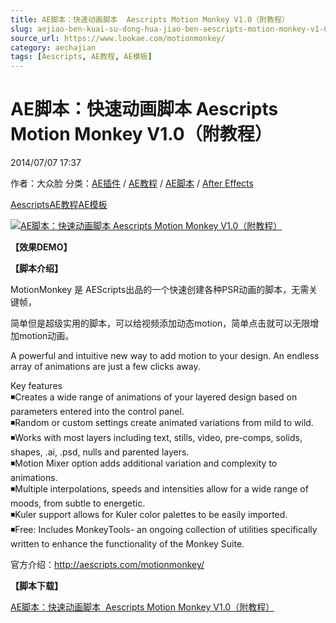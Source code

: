 ```yaml
---
title: AE脚本：快速动画脚本  Aescripts Motion Monkey V1.0（附教程）
slug: aejiao-ben-kuai-su-dong-hua-jiao-ben-aescripts-motion-monkey-v1-0-fu-jiao-cheng
source_url: https://www.lookae.com/motionmonkey/
category: aechajian
tags: [Aescripts, AE教程, AE模板]
---
```

# AE脚本：快速动画脚本 Aescripts Motion Monkey V1.0（附教程）

2014/07/07 17:37

作者：大众脸
分类：[AE插件](https://www.lookae.com/after-effects/aechajian/) / [AE教程](https://www.lookae.com/after-effects/aejiaocheng/) / [AE脚本](https://www.lookae.com/after-effects/aescripts/) / [After Effects](https://www.lookae.com/after-effects/)

[Aescripts](https://www.lookae.com/tag/aescripts/)[AE教程](https://www.lookae.com/tag/ae%e6%95%99%e7%a8%8b/)[AE模板](https://www.lookae.com/tag/ae%e6%a8%a1%e6%9d%bf/)

[![AE脚本：快速动画脚本  Aescripts Motion Monkey V1.0（附教程）](https://www.lookae.com/wp-content/uploads/2014/07/Motion-Monkey-.jpg "AE脚本：快速动画脚本  Aescripts Motion Monkey V1.0（附教程）-LookAE.com")](https://www.lookae.com/wp-content/uploads/2014/07/Motion-Monkey-.jpg)

**【效果DEMO】**

**【脚本介绍】**

MotionMonkey 是 AEScripts出品的一个快速创建各种PSR动画的脚本，无需关键帧，

简单但是超级实用的脚本，可以给视频添加动态motion，简单点击就可以无限增加motion动画。

A powerful and intuitive new way to add motion to your design. An endless array of animations are just a few clicks away.

Key features  
◾Creates a wide range of animations of your layered design based on parameters entered into the control panel.  
◾Random or custom settings create animated variations from mild to wild.  
◾Works with most layers including text, stills, video, pre-comps, solids, shapes, .ai, .psd, nulls and parented layers.  
◾Motion Mixer option adds additional variation and complexity to animations.  
◾Multiple interpolations, speeds and intensities allow for a wide range of moods, from subtle to energetic.  
◾Kuler support allows for Kuler color palettes to be easily imported.  
◾Free: Includes MonkeyTools- an ongoing collection of utilities specifically written to enhance the functionality of the Monkey Suite.

官方介绍：http://aescripts.com/motionmonkey/

**【脚本下载】**

[AE脚本：快速动画脚本  Aescripts Motion Monkey V1.0（附教程）](https://www.400gb.com/file/67966656)
